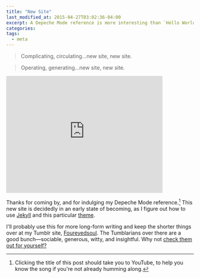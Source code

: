 ```yaml
---
title: "New Site"
last_modified_at: 2015-04-27T03:02:36-04:00
excerpt: A Depeche Mode reference is more interesting than `Hello World,` isn't it?
categories:
tags: 
  - meta
---
```


> Complicating, circulating…new site, new site.  

> Operating, generating…new site, new site.

<iframe width="420" height="315" src="https://www.youtube.com/embed/ZFnEhwmpjXI" frameborder="0" allowfullscreen></iframe>

<br>  

Thanks for coming by, and for indulging my Depeche Mode reference.[^nl] This new site is decidedly in an early state of becoming, as I figure out how to use [Jekyll](http://jekyllrb.com) and this particular [theme](http://mmistakes.github.io/minimal-mistakes/).  

I'll probably use this for more long-form writing and keep the shorter things over at my Tumblr site, [Foureyedsoul](http://foureyedsoul.tumblr.com). The Tumblarians over there are a good bunch—sociable, generous, witty, and insightful. Why not [check them out for yourself?](http://thelifeguardlibrarian.tumblr.com/tumblarians)

[^nl]: Clicking the title of this post should take you to YouTube, to help you know the song if you're not already humming along.
